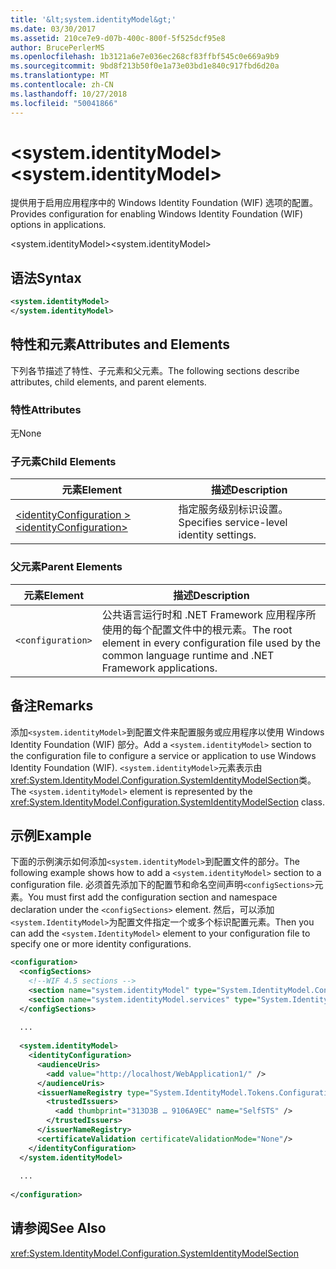 ```yaml
---
title: '&lt;system.identityModel&gt;'
ms.date: 03/30/2017
ms.assetid: 210ce7e9-d07b-400c-800f-5f525dcf95e8
author: BrucePerlerMS
ms.openlocfilehash: 1b3121a6e7e036ec268cf83ffbf545c0e669a9b9
ms.sourcegitcommit: 9bd8f213b50f0e1a73e03bd1e840c917fbd6d20a
ms.translationtype: MT
ms.contentlocale: zh-CN
ms.lasthandoff: 10/27/2018
ms.locfileid: "50041866"
---
```

# <a name="ltsystemidentitymodelgt"></a><span data-ttu-id="11092-102">&lt;system.identityModel&gt;</span><span class="sxs-lookup"><span data-stu-id="11092-102">&lt;system.identityModel&gt;</span></span>
<span data-ttu-id="11092-103">提供用于启用应用程序中的 Windows Identity Foundation (WIF) 选项的配置。</span><span class="sxs-lookup"><span data-stu-id="11092-103">Provides configuration for enabling Windows Identity Foundation (WIF) options in applications.</span></span>  
  
 <span data-ttu-id="11092-104">\<system.identityModel></span><span class="sxs-lookup"><span data-stu-id="11092-104">\<system.identityModel></span></span>  
  
## <a name="syntax"></a><span data-ttu-id="11092-105">语法</span><span class="sxs-lookup"><span data-stu-id="11092-105">Syntax</span></span>  
  
```xml  
<system.identityModel>  
</system.identityModel>  
```  
  
## <a name="attributes-and-elements"></a><span data-ttu-id="11092-106">特性和元素</span><span class="sxs-lookup"><span data-stu-id="11092-106">Attributes and Elements</span></span>  
 <span data-ttu-id="11092-107">下列各节描述了特性、子元素和父元素。</span><span class="sxs-lookup"><span data-stu-id="11092-107">The following sections describe attributes, child elements, and parent elements.</span></span>  
  
### <a name="attributes"></a><span data-ttu-id="11092-108">特性</span><span class="sxs-lookup"><span data-stu-id="11092-108">Attributes</span></span>  
 <span data-ttu-id="11092-109">无</span><span class="sxs-lookup"><span data-stu-id="11092-109">None</span></span>  
  
### <a name="child-elements"></a><span data-ttu-id="11092-110">子元素</span><span class="sxs-lookup"><span data-stu-id="11092-110">Child Elements</span></span>  
  
|<span data-ttu-id="11092-111">元素</span><span class="sxs-lookup"><span data-stu-id="11092-111">Element</span></span>|<span data-ttu-id="11092-112">描述</span><span class="sxs-lookup"><span data-stu-id="11092-112">Description</span></span>|  
|-------------|-----------------|  
|[<span data-ttu-id="11092-113">\<identityConfiguration ></span><span class="sxs-lookup"><span data-stu-id="11092-113">\<identityConfiguration></span></span>](../../../../../docs/framework/configure-apps/file-schema/windows-identity-foundation/identityconfiguration.md)|<span data-ttu-id="11092-114">指定服务级别标识设置。</span><span class="sxs-lookup"><span data-stu-id="11092-114">Specifies service-level identity settings.</span></span>|  
  
### <a name="parent-elements"></a><span data-ttu-id="11092-115">父元素</span><span class="sxs-lookup"><span data-stu-id="11092-115">Parent Elements</span></span>  
  
|<span data-ttu-id="11092-116">元素</span><span class="sxs-lookup"><span data-stu-id="11092-116">Element</span></span>|<span data-ttu-id="11092-117">描述</span><span class="sxs-lookup"><span data-stu-id="11092-117">Description</span></span>|  
|-------------|-----------------|  
|`<configuration>`|<span data-ttu-id="11092-118">公共语言运行时和 .NET Framework 应用程序所使用的每个配置文件中的根元素。</span><span class="sxs-lookup"><span data-stu-id="11092-118">The root element in every configuration file used by the common language runtime and .NET Framework applications.</span></span>|  
  
## <a name="remarks"></a><span data-ttu-id="11092-119">备注</span><span class="sxs-lookup"><span data-stu-id="11092-119">Remarks</span></span>  
 <span data-ttu-id="11092-120">添加`<system.identityModel>`到配置文件来配置服务或应用程序以使用 Windows Identity Foundation (WIF) 部分。</span><span class="sxs-lookup"><span data-stu-id="11092-120">Add a `<system.identityModel>` section to the configuration file to configure a service or application to use Windows Identity Foundation (WIF).</span></span> <span data-ttu-id="11092-121">`<system.identityModel>`元素表示由<xref:System.IdentityModel.Configuration.SystemIdentityModelSection>类。</span><span class="sxs-lookup"><span data-stu-id="11092-121">The `<system.identityModel>` element is represented by the <xref:System.IdentityModel.Configuration.SystemIdentityModelSection> class.</span></span>  
  
## <a name="example"></a><span data-ttu-id="11092-122">示例</span><span class="sxs-lookup"><span data-stu-id="11092-122">Example</span></span>  
 <span data-ttu-id="11092-123">下面的示例演示如何添加`<system.identityModel>`到配置文件的部分。</span><span class="sxs-lookup"><span data-stu-id="11092-123">The following example shows how to add a `<system.identityModel>` section to a configuration file.</span></span> <span data-ttu-id="11092-124">必须首先添加下的配置节和命名空间声明`<configSections>`元素。</span><span class="sxs-lookup"><span data-stu-id="11092-124">You must first add the configuration section and namespace declaration under the `<configSections>` element.</span></span> <span data-ttu-id="11092-125">然后，可以添加`<system.IdentityModel>`为配置文件指定一个或多个标识配置元素。</span><span class="sxs-lookup"><span data-stu-id="11092-125">Then you can add the `<system.IdentityModel>` element to your configuration file to specify one or more identity configurations.</span></span>  
  
```xml  
<configuration>  
  <configSections>  
    <!--WIF 4.5 sections -->  
    <section name="system.identityModel" type="System.IdentityModel.Configuration.SystemIdentityModelSection, System.IdentityModel, Version=4.0.0.0, Culture=neutral, PublicKeyToken=B77A5C561934E089"/>  
    <section name="system.identityModel.services" type="System.IdentityModel.Services.Configuration.SystemIdentityModelServicesSection, System.IdentityModel.Services, Version=4.0.0.0, Culture=neutral, PublicKeyToken=B77A5C561934E089"/>  
  </configSections>  
  
  ...  
  
  <system.identityModel>  
    <identityConfiguration>  
      <audienceUris>  
        <add value="http://localhost/WebApplication1/" />  
      </audienceUris>  
      <issuerNameRegistry type="System.IdentityModel.Tokens.ConfigurationBasedIssuerNameRegistry, System.IdentityModel, Version=4.0.0.0, Culture=neutral, PublicKeyToken=B77A5C561934E089">  
        <trustedIssuers>  
          <add thumbprint="313D3B … 9106A9EC" name="SelfSTS" />  
        </trustedIssuers>  
      </issuerNameRegistry>  
      <certificateValidation certificateValidationMode="None"/>  
    </identityConfiguration>  
  </system.identityModel>  
  
  ...  
  
</configuration>  
```  
  
## <a name="see-also"></a><span data-ttu-id="11092-126">请参阅</span><span class="sxs-lookup"><span data-stu-id="11092-126">See Also</span></span>  
 <xref:System.IdentityModel.Configuration.SystemIdentityModelSection>
